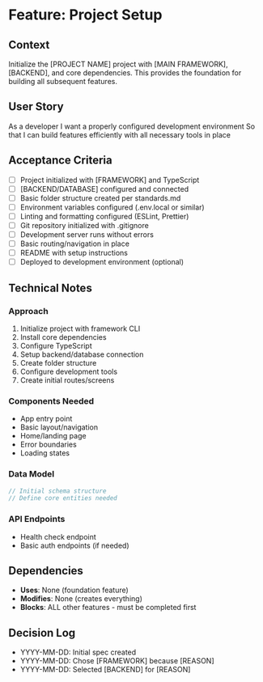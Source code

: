 # Feature: Project Setup

## Context
Initialize the [PROJECT NAME] project with [MAIN FRAMEWORK], [BACKEND], and core dependencies. This provides the foundation for building all subsequent features.

## User Story
As a developer
I want a properly configured development environment
So that I can build features efficiently with all necessary tools in place

## Acceptance Criteria
- [ ] Project initialized with [FRAMEWORK] and TypeScript
- [ ] [BACKEND/DATABASE] configured and connected
- [ ] Basic folder structure created per standards.md
- [ ] Environment variables configured (.env.local or similar)
- [ ] Linting and formatting configured (ESLint, Prettier)
- [ ] Git repository initialized with .gitignore
- [ ] Development server runs without errors
- [ ] Basic routing/navigation in place
- [ ] README with setup instructions
- [ ] Deployed to development environment (optional)

## Technical Notes
### Approach
1. Initialize project with framework CLI
2. Install core dependencies
3. Configure TypeScript
4. Setup backend/database connection
5. Create folder structure
6. Configure development tools
7. Create initial routes/screens

### Components Needed
- App entry point
- Basic layout/navigation
- Home/landing page
- Error boundaries
- Loading states

### Data Model
```typescript
// Initial schema structure
// Define core entities needed
```

### API Endpoints
- Health check endpoint
- Basic auth endpoints (if needed)

## Dependencies
- **Uses**: None (foundation feature)
- **Modifies**: None (creates everything)
- **Blocks**: ALL other features - must be completed first

## Decision Log
- YYYY-MM-DD: Initial spec created
- YYYY-MM-DD: Chose [FRAMEWORK] because [REASON]
- YYYY-MM-DD: Selected [BACKEND] for [REASON]